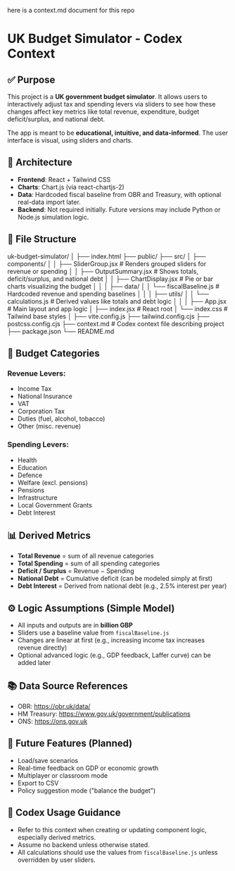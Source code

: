 here is a context.md document for this repo

# UK Budget Simulator - Codex Context

## ✅ Purpose
This project is a **UK government budget simulator**. It allows users to interactively adjust tax and spending levers via sliders to see how these changes affect key metrics like total revenue, expenditure, budget deficit/surplus, and national debt.

The app is meant to be **educational, intuitive, and data-informed**. The user interface is visual, using sliders and charts.

## 🧱 Architecture

- **Frontend**: React + Tailwind CSS
- **Charts**: Chart.js (via react-chartjs-2)
- **Data**: Hardcoded fiscal baseline from OBR and Treasury, with optional real-data import later.
- **Backend**: Not required initially. Future versions may include Python or Node.js simulation logic.

## 📁 File Structure


uk-budget-simulator/
│
├── index.html
├── public/
├── src/
│ ├── components/
│ │ ├── SliderGroup.jsx # Renders grouped sliders for revenue or spending
│ │ ├── OutputSummary.jsx # Shows totals, deficit/surplus, and national debt
│ │ ├── ChartDisplay.jsx # Pie or bar charts visualizing the budget
│ │
│ ├── data/
│ │ └── fiscalBaseline.js # Hardcoded revenue and spending baselines
│ │
│ ├── utils/
│ │ └── calculations.js # Derived values like totals and debt logic
│ │
│ ├── App.jsx # Main layout and app logic
│ ├── index.jsx # React root
│ └── index.css # Tailwind base styles
│
├── vite.config.js
├── tailwind.config.cjs
├── postcss.config.cjs
├── context.md # Codex context file describing project
├── package.json
└── README.md


## 💸 Budget Categories

### Revenue Levers:
- Income Tax
- National Insurance
- VAT
- Corporation Tax
- Duties (fuel, alcohol, tobacco)
- Other (misc. revenue)

### Spending Levers:
- Health
- Education
- Defence
- Welfare (excl. pensions)
- Pensions
- Infrastructure
- Local Government Grants
- Debt Interest

## 📊 Derived Metrics
- **Total Revenue** = sum of all revenue categories
- **Total Spending** = sum of all spending categories
- **Deficit / Surplus** = Revenue − Spending
- **National Debt** = Cumulative deficit (can be modeled simply at first)
- **Debt Interest** = Derived from national debt (e.g., 2.5% interest per year)

## ⚙️ Logic Assumptions (Simple Model)
- All inputs and outputs are in **billion GBP**
- Sliders use a baseline value from `fiscalBaseline.js`
- Changes are linear at first (e.g., increasing income tax increases revenue directly)
- Optional advanced logic (e.g., GDP feedback, Laffer curve) can be added later

## 📚 Data Source References
- OBR: https://obr.uk/data/
- HM Treasury: https://www.gov.uk/government/publications
- ONS: https://ons.gov.uk

## 🔮 Future Features (Planned)
- Load/save scenarios
- Real-time feedback on GDP or economic growth
- Multiplayer or classroom mode
- Export to CSV
- Policy suggestion mode ("balance the budget")

## 🧠 Codex Usage Guidance
- Refer to this context when creating or updating component logic, especially derived metrics.
- Assume no backend unless otherwise stated.
- All calculations should use the values from `fiscalBaseline.js` unless overridden by user sliders.
